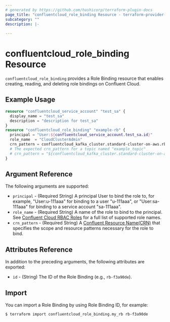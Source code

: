 ```yaml
---
# generated by https://github.com/hashicorp/terraform-plugin-docs
page_title: "confluentcloud_role_binding Resource - terraform-provider-confluentcloud"
subcategory: ""
description: |-
  
---
```


# confluentcloud_role_binding Resource

`confluentcloud_role_binding` provides a Role Binding resource that enables creating, reading, and deleting role bindings on Confluent Cloud.

## Example Usage

```terraform
resource "confluentcloud_service_account" "test_sa" {
  display_name = "test_sa"
  description = "description for test_sa"
}
resource "confluentcloud_role_binding" "example-rb" {
  principal = "User:${confluentcloud_service_account.test_sa.id}"
  role_name  = "CloudClusterAdmin"
  crn_pattern = confluentcloud_kafka_cluster.standard-cluster-on-aws.rbac_crn
  # The expected crn_pattern for a topic named "example_topic"
  # crn_pattern = "${confluentcloud_kafka_cluster.standard-cluster-on-aws.rbac_crn}/kafka=${confluentcloud_kafka_cluster.standard-cluster-on-aws.id}/topic=example_topic"
}
```

<!-- schema generated by tfplugindocs -->
## Argument Reference

The following arguments are supported:

- `principal` - (Required String) A principal User to bind the role to, for example, "User:u-111aaa" for binding to a user "u-111aaa", or "User:sa-111aaa" for binding to a service account "sa-111aaa".
- `role_name` - (Required String) A name of the role to bind to the principal. See [Confluent Cloud RBAC Roles](https://docs.confluent.io/cloud/current/access-management/access-control/cloud-rbac.html#ccloud-rbac-roles) for a full list of supported role names.
- `crn_pattern` - (Required String) A [Confluent Resource Name(CRN)](https://docs.confluent.io/cloud/current/api.html#section/Identifiers-and-URLs/Confluent-Resource-Names-(CRNs)) that specifies the scope and resource patterns necessary for the role to bind.

## Attributes Reference

In addition to the preceding arguments, the following attributes are exported:

- `id` - (String) The ID of the Role Binding (e.g., `rb-f3a90de`).

## Import

You can import a Role Binding by using Role Binding ID, for example:

```
$ terraform import confluentcloud_role_binding.my_rb rb-f3a90de
```
